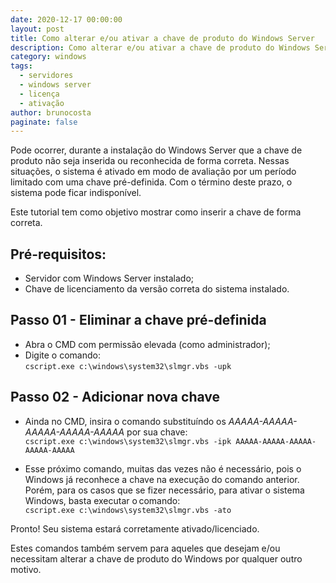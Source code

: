 ```yaml
---
date: 2020-12-17 00:00:00
layout: post
title: Como alterar e/ou ativar a chave de produto do Windows Server
description: Como alterar e/ou ativar a chave de produto do Windows Server.
category: windows
tags:
  - servidores
  - windows server
  - licença
  - ativação
author: brunocosta
paginate: false
---
```

Pode ocorrer, durante a instalação do Windows Server que a chave de produto não seja inserida ou reconhecida de forma correta. Nessas situações, o sistema é ativado em modo de avaliação por um período limitado com uma chave pré-definida. Com o término deste prazo, o sistema pode ficar indisponível.


Este tutorial tem como objetivo mostrar como inserir a chave de forma correta.


## Pré-requisitos:
* Servidor com Windows Server instalado;
* Chave de licenciamento da versão correta do sistema instalado.


## Passo 01 - Eliminar a chave pré-definida

* Abra o CMD com permissão elevada (como administrador);
* Digite o comando:  
`cscript.exe c:\windows\system32\slmgr.vbs -upk`



## Passo 02 - Adicionar nova chave 

* Ainda no CMD, insira o comando substituíndo os *AAAAA-AAAAA-AAAAA-AAAAA-AAAAA* por sua chave:  
`cscript.exe c:\windows\system32\slmgr.vbs -ipk AAAAA-AAAAA-AAAAA-AAAAA-AAAAA`

* Esse próximo comando, muitas das vezes não é necessário, pois o Windows já reconhece a chave na execução do comando anterior. Porém, para os casos que se fizer necessário, para ativar o sistema Windows, basta executar o comando:  
`cscript.exe c:\windows\system32\slmgr.vbs -ato`

Pronto! Seu sistema estará corretamente ativado/licenciado.

Estes comandos também servem para aqueles que desejam e/ou necessitam alterar a chave de produto do Windows por qualquer outro motivo.